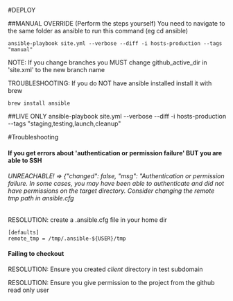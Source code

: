 #DEPLOY

##MANUAL OVERRIDE (Perform the steps yourself)
You need to navigate to the same folder as ansible to run this command (eg cd ansible)

`ansible-playbook site.yml --verbose --diff -i hosts-production --tags "manual"`

NOTE: If you change branches you MUST change github_active_dir in 'site.xml' to the new branch name

TROUBLESHOOTING: If you do NOT have ansible installed install it with brew
```angular2
brew install ansible
```

##LIVE ONLY
ansible-playbook site.yml --verbose --diff -i hosts-production --tags "staging,testing,launch,cleanup"






#Troubleshooting

#### If you get errors about 'authentication or permission failure' BUT you are able to SSH

###### UNREACHABLE! => {"changed": false, "msg": "Authentication or permission failure. In some cases, you may have been able to authenticate and did not have permissions on the target directory. Consider changing the remote tmp path in ansible.cfg

RESOLUTION: create a .ansible.cfg file in your home dir

```
[defaults]
remote_tmp = /tmp/.ansible-${USER}/tmp
```

#### Failing to checkout

RESOLUTION: Ensure you created *client* directory in test subdomain

RESOLUTION: Ensure you give permission to the project from the github read only user

